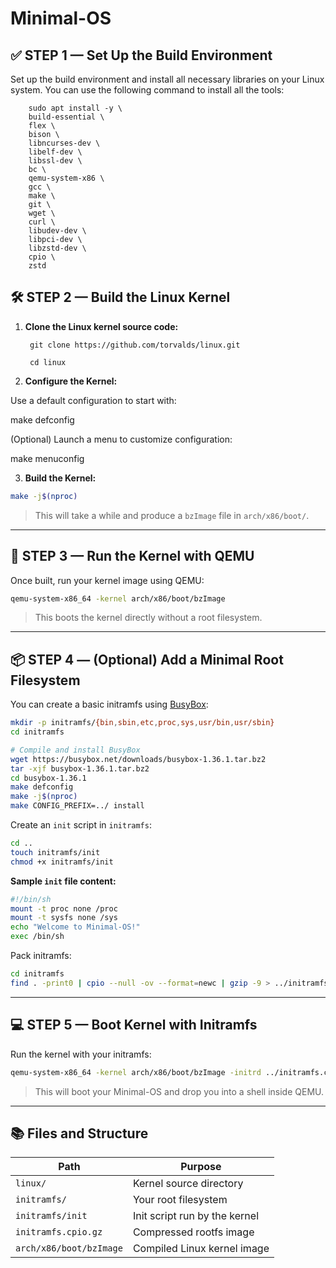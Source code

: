 # Minimal-OS



## ✅ STEP 1 — Set Up the Build Environment

Set up the build environment and install all necessary libraries on your Linux system.
You can use the following command to install all the tools:


        sudo apt install -y \
        build-essential \
        flex \
        bison \
        libncurses-dev \
        libelf-dev \
        libssl-dev \
        bc \
        qemu-system-x86 \
        gcc \
        make \
        git \
        wget \
        curl \
        libudev-dev \
        libpci-dev \
        libzstd-dev \
        cpio \
        zstd



## 🛠️ STEP 2 — Build the Linux Kernel

1. **Clone the Linux kernel source code:**

        git clone https://github.com/torvalds/linux.git
        
        cd linux


2. **Configure the Kernel:**

Use a default configuration to start with:

make defconfig

(Optional) Launch a menu to customize configuration:

make menuconfig


3. **Build the Kernel:**

```bash
make -j$(nproc)
```

> This will take a while and produce a `bzImage` file in `arch/x86/boot/`.

---

## 🚀 STEP 3 — Run the Kernel with QEMU

Once built, run your kernel image using QEMU:

```bash
qemu-system-x86_64 -kernel arch/x86/boot/bzImage
```

> This boots the kernel directly without a root filesystem.

---

## 📦 STEP 4 — (Optional) Add a Minimal Root Filesystem

You can create a basic initramfs using [BusyBox](https://busybox.net/):

```bash
mkdir -p initramfs/{bin,sbin,etc,proc,sys,usr/bin,usr/sbin}
cd initramfs

# Compile and install BusyBox
wget https://busybox.net/downloads/busybox-1.36.1.tar.bz2
tar -xjf busybox-1.36.1.tar.bz2
cd busybox-1.36.1
make defconfig
make -j$(nproc)
make CONFIG_PREFIX=../ install
```

Create an `init` script in `initramfs`:

```bash
cd ..
touch initramfs/init
chmod +x initramfs/init
```

**Sample `init` file content:**

```sh
#!/bin/sh
mount -t proc none /proc
mount -t sysfs none /sys
echo "Welcome to Minimal-OS!"
exec /bin/sh
```

Pack initramfs:

```bash
cd initramfs
find . -print0 | cpio --null -ov --format=newc | gzip -9 > ../initramfs.cpio.gz
```

---

## 💻 STEP 5 — Boot Kernel with Initramfs

Run the kernel with your initramfs:

```bash
qemu-system-x86_64 -kernel arch/x86/boot/bzImage -initrd ../initramfs.cpio.gz -nographic -append "console=ttyS0"
```

> This will boot your Minimal-OS and drop you into a shell inside QEMU.

---

## 📚 Files and Structure

| Path                    | Purpose                       |
| ----------------------- | ----------------------------- |
| `linux/`                | Kernel source directory       |
| `initramfs/`            | Your root filesystem          |
| `initramfs/init`        | Init script run by the kernel |
| `initramfs.cpio.gz`     | Compressed rootfs image       |
| `arch/x86/boot/bzImage` | Compiled Linux kernel image   |

